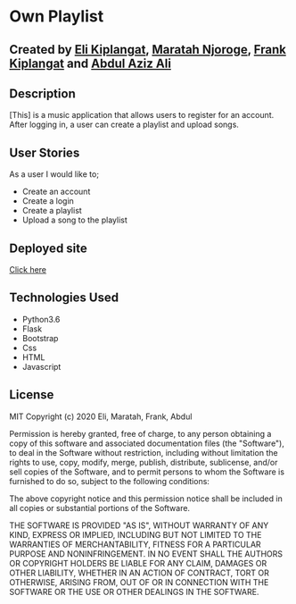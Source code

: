 # Own Playlist

## Created by [Eli Kiplangat](), [Maratah Njoroge](), [Frank Kiplangat]() and [Abdul Aziz Ali]()

## Description
[This] is a music application that allows users to register for an account. After logging in, a user can create a playlist and upload songs. 

## User Stories
As a user I would like to;
* Create an account
* Create a login
* Create a playlist
* Upload a song to the playlist

## Deployed site
[Click here]()

## Technologies Used
* Python3.6
* Flask
* Bootstrap
* Css
* HTML
* Javascript

## License
MIT Copyright (c) 2020 Eli, Maratah, Frank, Abdul

Permission is hereby granted, free of charge, to any person obtaining a copy of this software and associated documentation files (the "Software"), to deal in the Software without restriction, including without limitation the rights to use, copy, modify, merge, publish, distribute, sublicense, and/or sell copies of the Software, and to permit persons to whom the Software is furnished to do so, subject to the following conditions:

The above copyright notice and this permission notice shall be included in all copies or substantial portions of the Software.

THE SOFTWARE IS PROVIDED "AS IS", WITHOUT WARRANTY OF ANY KIND, EXPRESS OR IMPLIED, INCLUDING BUT NOT LIMITED TO THE WARRANTIES OF MERCHANTABILITY, FITNESS FOR A PARTICULAR PURPOSE AND NONINFRINGEMENT. IN NO EVENT SHALL THE AUTHORS OR COPYRIGHT HOLDERS BE LIABLE FOR ANY CLAIM, DAMAGES OR OTHER LIABILITY, WHETHER IN AN ACTION OF CONTRACT, TORT OR OTHERWISE, ARISING FROM, OUT OF OR IN CONNECTION WITH THE SOFTWARE OR THE USE OR OTHER DEALINGS IN THE SOFTWARE.